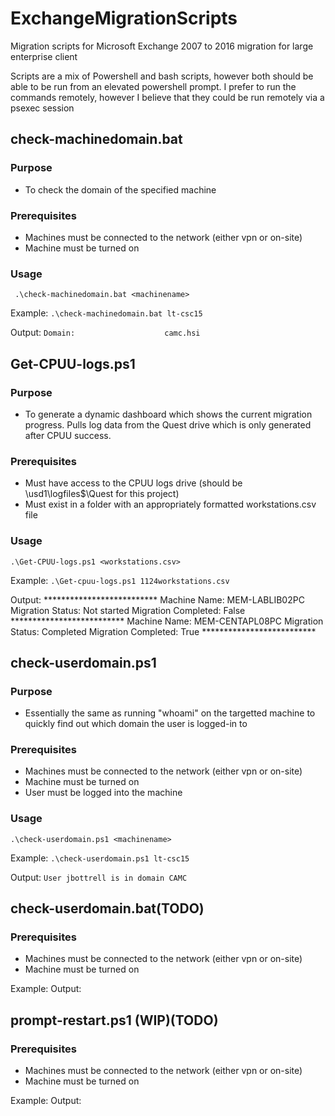 # ExchangeMigrationScripts
Migration scripts for Microsoft Exchange 2007 to 2016 migration for large enterprise client

Scripts are a mix of Powershell and bash scripts, however both should be able to be run from an elevated powershell prompt. I prefer to run the commands remotely, however I believe that they could be run remotely via a psexec session

## check-machinedomain.bat
### Purpose
- To check the domain of the specified machine
### Prerequisites 
- Machines must be connected to the network (either vpn or on-site)
- Machine must be turned on
### Usage
` .\check-machinedomain.bat <machinename>`

Example: `.\check-machinedomain.bat lt-csc15`

Output: `Domain:                    camc.hsi`

## Get-CPUU-logs.ps1
### Purpose
- To generate a dynamic dashboard which shows the current migration progress. Pulls log data from the Quest drive which is only generated after CPUU success.
### Prerequisites 
- Must have access to the CPUU logs drive (should be \\usd1\logfiles$\Quest for this project)
- Must exist in a folder with an appropriately formatted workstations.csv file
### Usage
`.\Get-CPUU-logs.ps1 <workstations.csv>`

Example: `.\Get-cpuu-logs.ps1 1124workstations.csv`

Output: **************************
        Machine Name: MEM-LABLIB02PC
        Migration Status: Not started
        Migration Completed: False
        **************************
        Machine Name: MEM-CENTAPL08PC
        Migration Status: Completed
        Migration Completed: True
        ************************** 

## check-userdomain.ps1
### Purpose
- Essentially the same as running "whoami" on the targetted machine to quickly find out which domain the user is logged-in to 
### Prerequisites 
- Machines must be connected to the network (either vpn or on-site)
- Machine must be turned on
- User must be logged into the machine

### Usage
`.\check-userdomain.ps1 <machinename>`

Example: `.\check-userdomain.ps1 lt-csc15`

Output: `User jbottrell is in domain CAMC`

## check-userdomain.bat(TODO)
### Prerequisites 
- Machines must be connected to the network (either vpn or on-site)
- Machine must be turned on

Example:
Output:

## prompt-restart.ps1 (WIP)(TODO)
### Prerequisites 
- Machines must be connected to the network (either vpn or on-site)
- Machine must be turned on

Example: 
Output: 
